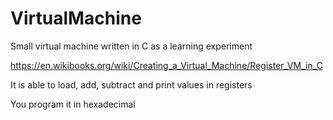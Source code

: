 # VirtualMachine
Small virtual machine written in C as a learning experiment

https://en.wikibooks.org/wiki/Creating_a_Virtual_Machine/Register_VM_in_C

It is able to load, add, subtract and print values in registers

You program it in hexadecimal
